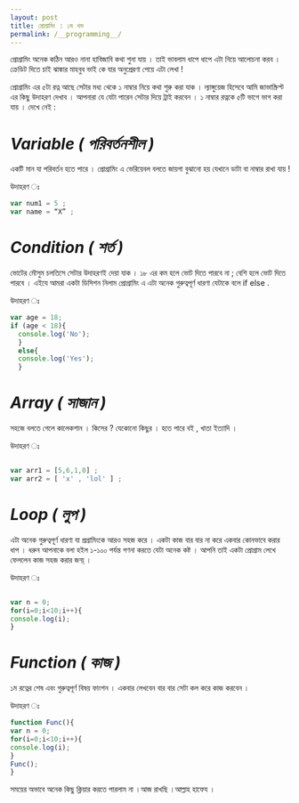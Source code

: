 ```yaml
---
layout: post
title: প্রোগ্রামিং : ১ম খন্ড
permalink: /__programming__/
---
```



প্রোগ্রামিং অনেক কঠিন আরও নানা হাবিজাবি কথা শুনা যায় । তাই ভাবলাম ধাপে ধাপে এটা নিয়ে আলোচনা করব । ক্রেডিট দিতে চাই ঝাঙ্কার মাহবুব ভাই কে
যার অনুপ্রেরণা পেয়ে এটা লেখা ! 

প্রোগ্রামিং এর ৫টা রত্ন আছে সেটার মধ্য থেকে ১ নাম্বার নিয়ে কথা শুরু করা যাক । ল্যাঙ্গুয়েজ হিসেবে আমি জাভাস্ক্রিপ্ট এর কিছু উদাহরণ দেখাব । আপনারা যে 
যেটা পারেন সেটার দিয়ে ট্রাই করবেন ।
১ নাম্বার রত্নকে ৫টি ভাগে ভাগ করা যায় । দেখে নেই :

# *Variable ( পরিবর্তনশীল )* 
একটি মান যা পরিবর্তন হতে পারে । প্রোগ্রামিং এ ভেরিয়েবল বলতে জায়গা বুঝানো হয় যেখানে ডাটা বা নাম্বার রাখা যায় !

উদাহরণ ঃ 
```javascript
var num1 = 5 ;
var name = “X” ;
```
# *Condition ( শর্ত )*  
ভোটের মৌসুম চলতিসে সেটার উদাহরণই দেয়া যাক । ১৮ এর কম হলে ভোট দিতে পারবে না ; বেশি হলে ভোট দিতে পারবে ।
এইযে আমরা একটা ডিসিশন নিলাম প্রোগ্রামিং এ এটা অনেক গুরুত্বপূর্ণ ধারণা যেটাকে বলে if else .

উদাহরণ ঃ
```javascript
var age = 18;
if (age < 18){
  console.log('No');
  }
  else{
  console.log('Yes');
  }
  ```
# *Array ( সাজান )* 
সহজে বলতে গেলে কালেকশান । কিসের  ? যেকোনো কিছুর । হতে পারে বই , খাতা ইত্যাদি ।

উদাহরণ ঃ 
```javascript

var arr1 = [5,6,1,0] ;
var arr2 = [ 'x' , 'lol' ] ;

```
# *Loop ( লুপ )*  
এটা অনেক গুরুত্বপূর্ণ ধারণা যা প্রগ্রামিংকে আরও সহজ করে । একটা কাজ বার বার না করে একবার কোনভাবে করার ধাপ । ধরুন আপনাকে
বলা হইল ১-১০০ পর্যন্ত গণনা করতে যেটা অনেক কষ্ট । আপনি তাই একটা প্রোগ্রাম লেখে ফেললেন কাজ সহজ করার জন্য়্ ।

উদাহরণ ঃ 
```javascript

var n = 0;
for(i=0;i<10;i++){
console.log(i);
}

```
# *Function ( কাজ )*
১ম রত্নের শেষ এবং গুরুত্বপূর্ণ বিষয় ফাংশন ।  একবার লেখবেন বার বার সেটা কল করে কাজ করবেন । 

উদাহরণ ঃ 
```javascript
function Func(){
var n = 0;
for(i=0;i<10;i++){
console.log(i);
}
Func();
}
```

সময়ের অভাবে অনেক কিছু ক্লিয়ার করতে পারলাম না ।আজ রাখছি ।আল্লাহ হাফেয ।
